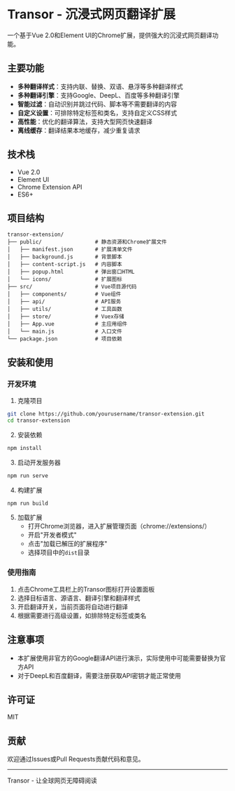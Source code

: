 # Transor - 沉浸式网页翻译扩展

一个基于Vue 2.0和Element UI的Chrome扩展，提供强大的沉浸式网页翻译功能。

## 主要功能

- **多种翻译样式**：支持内联、替换、双语、悬浮等多种翻译样式
- **多种翻译引擎**：支持Google、DeepL、百度等多种翻译引擎
- **智能过滤**：自动识别并跳过代码、脚本等不需要翻译的内容
- **自定义设置**：可排除特定标签和类名，支持自定义CSS样式
- **高性能**：优化的翻译算法，支持大型网页快速翻译
- **离线缓存**：翻译结果本地缓存，减少重复请求

## 技术栈

- Vue 2.0
- Element UI
- Chrome Extension API
- ES6+

## 项目结构

```
transor-extension/
├── public/                 # 静态资源和Chrome扩展文件
│   ├── manifest.json       # 扩展清单文件
│   ├── background.js       # 背景脚本
│   ├── content-script.js   # 内容脚本
│   ├── popup.html          # 弹出窗口HTML
│   └── icons/              # 扩展图标
├── src/                    # Vue项目源代码
│   ├── components/         # Vue组件
│   ├── api/                # API服务
│   ├── utils/              # 工具函数
│   ├── store/              # Vuex存储
│   ├── App.vue             # 主应用组件
│   └── main.js             # 入口文件
└── package.json            # 项目依赖
```

## 安装和使用

### 开发环境

1. 克隆项目
```bash
git clone https://github.com/yourusername/transor-extension.git
cd transor-extension
```

2. 安装依赖
```bash
npm install
```

3. 启动开发服务器
```bash
npm run serve
```

4. 构建扩展
```bash
npm run build
```

5. 加载扩展
   - 打开Chrome浏览器，进入扩展管理页面（chrome://extensions/）
   - 开启"开发者模式"
   - 点击"加载已解压的扩展程序"
   - 选择项目中的`dist`目录

### 使用指南

1. 点击Chrome工具栏上的Transor图标打开设置面板
2. 选择目标语言、源语言、翻译引擎和翻译样式
3. 开启翻译开关，当前页面将自动进行翻译
4. 根据需要进行高级设置，如排除特定标签或类名

## 注意事项

- 本扩展使用非官方的Google翻译API进行演示，实际使用中可能需要替换为官方API
- 对于DeepL和百度翻译，需要注册获取API密钥才能正常使用

## 许可证

MIT

## 贡献

欢迎通过Issues或Pull Requests贡献代码和意见。

---

Transor - 让全球网页无障碍阅读 